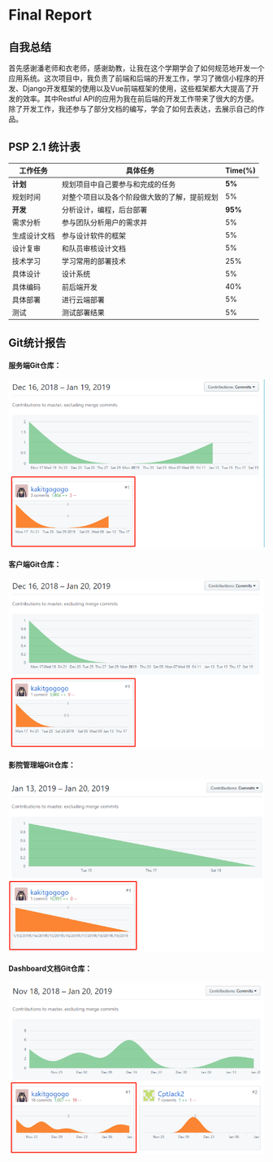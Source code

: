# Final Report

## 自我总结

首先感谢潘老师和衣老师，感谢助教，让我在这个学期学会了如何规范地开发一个应用系统。这次项目中，我负责了前端和后端的开发工作，学习了微信小程序的开发、Django开发框架的使用以及Vue前端框架的使用，这些框架都大大提高了开发的效率。其中Restful API的应用为我在前后端的开发工作带来了很大的方便。除了开发工作，我还参与了部分文档的编写，学会了如何去表达，去展示自己的作品。

## PSP 2.1 统计表

| 工作任务     | 具体任务                                               | Time(%) |
| ------------ | ------------------------------------------------------ | ------- |
| **计划**     | 规划项目中自己要参与和完成的任务                       | **5%**  |
| 规划时间     | 对整个项目以及各个阶段做大致的了解，提前规划           | 5%      |
| **开发**     | 分析设计，编程，后台部署                                         | **95%** |
| 需求分析     | 参与团队分析用户的需求并 | 5%     |
| 生成设计文档 | 参与设计软件的框架 | 5%     |
| 设计复审     | 和队员审核设计文档     | 5%      |
| 技术学习     | 学习常用的部署技术    | 25%     |
| 具体设计     | 设计系统      | 5%      |
| 具体编码     | 前后端开发     | 40%      |
| 具体部署     | 进行云端部署    | 5%     |
| 测试         | 测试部署结果     | 5%     |

## Git统计报告

#### 服务端Git仓库：
![](../resources/git_kakit_1.png)

#### 客户端Git仓库：
![](../resources/git_kakit_2.png)

#### 影院管理端Git仓库：
![](../resources/git_kakit_3.png)

#### Dashboard文档Git仓库：
![](../resources/git_kakit_4.png)